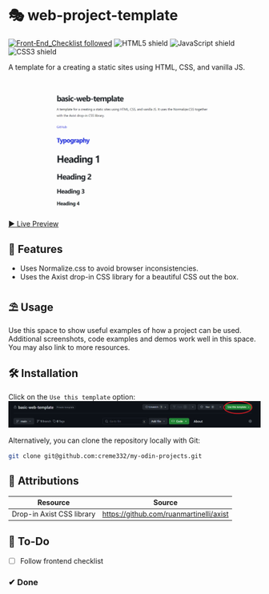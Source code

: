 # 🎭 web-project-template
[![Front‑End_Checklist followed](https://img.shields.io/badge/Front‑End_Checklist-followed-brightgreen.svg)](https://github.com/thedaviddias/Front-End-Checklist/)
![HTML5 shield](https://img.shields.io/badge/-HTML5-blue)
![JavaScript shield](https://img.shields.io/badge/-JavaScript-yellow)
![CSS3 shield](https://img.shields.io/badge/-CSS3-orange)

A template for a creating a static sites using HTML, CSS, and vanilla JS. 

![A GIF or screenshot of the website](assets/website.png)

[▶ Live Preview](https://creme332.github.io/basic-web-template/)

## 🚀 Features
- Uses Normalize.css to avoid browser inconsistencies.
- Uses the Axist drop-in CSS library for a beautiful CSS out the box.

## ⛱ Usage
Use this space to show useful examples of how a project can be used. Additional screenshots, code examples and demos work well in this space. You may also link to more resources.

## 🛠 Installation
Click on the `Use this template` option:
![Alt text](image.png)

Alternatively, you can clone the repository locally with Git:
```bash
git clone git@github.com:creme332/my-odin-projects.git
```
## 📌 Attributions
| Resource                  | Source                                  |
| ------------------------- | --------------------------------------- |
| Drop-in Axist CSS library | https://github.com/ruanmartinelli/axist |

## 🔨 To-Do
- [ ] Follow frontend checklist

### ✔ Done
